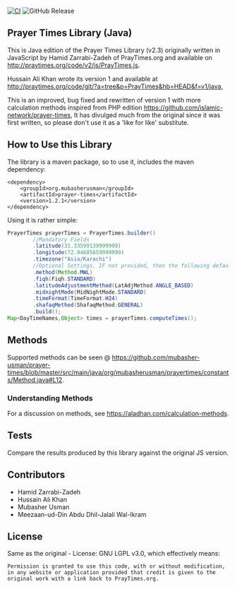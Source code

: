 [![CI](https://github.com/mubasher-usman/prayer-times/actions/workflows/maven.yml/badge.svg?branch=master)](https://github.com/mubasher-usman/prayer-times/actions/workflows/maven.yml)
![GitHub Release](https://img.shields.io/github/v/release/mubasher-usman/prayer-times)



## Prayer Times Library (Java)

This is Java edition of the Prayer Times Library (v2.3) originally written in JavaScript by Hamid Zarrabi-Zadeh of PrayTimes.org and available on http://praytimes.org/code/v2/js/PrayTimes.js. 

Hussain Ali Khan wrote its version 1 and available at http://praytimes.org/code/git/?a=tree&p=PrayTimes&hb=HEAD&f=v1/java,

This is an improved, bug fixed and rewritten of version 1 with more calculation methods inspired from PHP edition https://github.com/islamic-network/prayer-times, 
It has divulged much from the original since it was first written, so please don't use it as a 'like for like' substitute.

## How to Use this Library

The library is a maven package, so to use it, includes the maven dependency:

```maven
<dependency>
    <groupId>org.mubasherusman</groupId>
    <artifactId>prayer-times</artifactId>
    <version>1.2.1</version>
</dependency>
```

Using it is rather simple:

```java
PrayerTimes prayerTimes = PrayerTimes.builder()
        //Mandatory Fields
        .latitude(31.33599139999999)
        .longitude(72.94605659999999)
        .timezone("Asia/Karachi")
        //Optional Settings, IF not provided, then the following defaults will be used
        .method(Method.MWL)
        .fiqh(Fiqh.STANDARD)
        .latitudeAdjustmentMethod(LatAdjMethod.ANGLE_BASED)
        .midnightMode(MidNightMode.STANDARD)
        .timeFormat(TimeFormat.H24)
        .shafaqMethod(ShafaqMethod.GENERAL)
        .build();
Map<DayTimeNames,Object> times = prayerTimes.computeTimes();
```

## Methods

Supported methods can be seen @ https://github.com/mubasher-usman/prayer-times/blob/master/src/main/java/org/mubasherusman/prayertimes/constants/Method.java#L12.

### Understanding Methods

For a discussion on methods, see https://aladhan.com/calculation-methods.

## Tests

Compare the results produced by this library against the original JS version.

## Contributors

 * Hamid Zarrabi-Zadeh
 * Hussain Ali Khan
 * Mubasher Usman
 * Meezaan-ud-Din Abdu Dhil-Jalali Wal-Ikram

## License

Same as the original - License: GNU LGPL v3.0, which effectively means:
```
Permission is granted to use this code, with or without modification, in any website or application provided that credit is given to the original work with a link back to PrayTimes.org.
```
